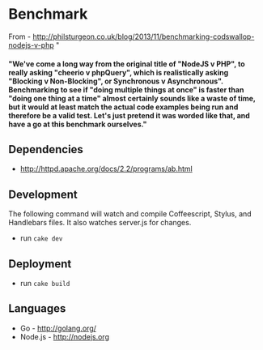# Benchmark

From - http://philsturgeon.co.uk/blog/2013/11/benchmarking-codswallop-nodejs-v-php "

#### "We've come a long way from the original title of "NodeJS v PHP", to really asking "cheerio v phpQuery", which is realistically asking "Blocking v Non-Blocking", or Synchronous v Asynchronous". Benchmarking to see if "doing multiple things at once" is faster than "doing one thing at a time" almost certainly sounds like a waste of time, but it would at least match the actual code examples being run and therefore be a valid test. Let's just pretend it was worded like that, and have a go at this benchmark ourselves."

## Dependencies
* http://httpd.apache.org/docs/2.2/programs/ab.html

## Development

The following command will watch and compile Coffeescript, Stylus, and Handlebars files. It also watches server.js for changes.

* run `cake dev`

## Deployment

* run `cake build`

## Languages
* Go - http://golang.org/
* Node.js - http://nodejs.org
